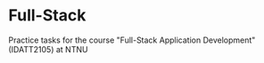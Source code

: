 # Full-Stack
Practice tasks for the course "Full-Stack Application Development" (IDATT2105) at NTNU
